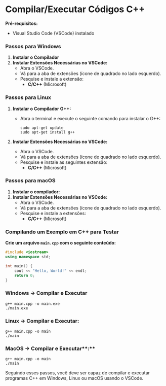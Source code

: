 # Compilar/Executar Códigos C++

**Pré-requisitos:**

- Visual Studio Code (VSCode) instalado

### Passos para Windows

1. **Instalar o Compilador** 
2. **Instalar Extensões Necessárias no VSCode:**
    - Abra o VSCode.
    - Vá para a aba de extensões (ícone de quadrado no lado esquerdo).
    - Pesquise e instale a extensão:
        - **C/C++** (Microsoft)

### Passos para Linux

1. **Instalar o Compilador G++:**
    - Abra o terminal e execute o seguinte comando para instalar o G++:
        
        ```
        sudo apt-get update
        sudo apt-get install g++
        
        ```
        
2. **Instalar Extensões Necessárias no VSCode:**
    - Abra o VSCode.
    - Vá para a aba de extensões (ícone de quadrado no lado esquerdo).
    - Pesquise e instale as seguintes extensão:
        - **C/C++** (Microsoft)

### Passos para macOS

1. **Instalar o compilador:**
2. **Instalar Extensões Necessárias no VSCode:**
    - Abra o VSCode.
    - Vá para a aba de extensões (ícone de quadrado no lado esquerdo).
    - Pesquise e instale a extensões:
        - **C/C++** (Microsoft)

### Compilando um Exemplo em C++ para Testar

**Crie um arquivo `main.cpp` com o seguinte conteúdo:**

```cpp
#include <iostream>
using namespace std;

int main() {
    cout << "Hello, World!" << endl;
    return 0;
}

```

### Windows → Compilar e Executar

```
g++ main.cpp -o main.exe
./main.exe

```

### **Linux** → Compilar e Executar:

```
g++ main.cpp -o main
./main

```

### **MacOS** → Compilar e Executar**:**

```
g++ main.cpp -o main
./main

```

Seguindo esses passos, você deve ser capaz de compilar e executar programas C++ em Windows, Linux ou macOS usando o VSCode.